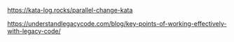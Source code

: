 
https://kata-log.rocks/parallel-change-kata

https://understandlegacycode.com/blog/key-points-of-working-effectively-with-legacy-code/
